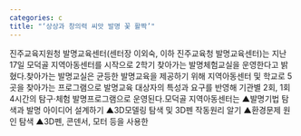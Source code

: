 ```yaml
---
categories: c
title: "‘상상과 창의력 씨앗 발명 꽃 활짝’"
---
```

진주교육지원청 발명교육센터(센터장 이외숙, 이하 진주교육청 발명교육센터)는 지난 17일 모덕골 지역아동센터를 시작으로 2학기 찾아가는 발명체험교실을 운영한다고 밝혔다.찾아가는 발명교실은 균등한 발명교육을 제공하기 위해 지역아동센터 및 학교로 5곳을 찾아가는 프로그램으로 발명교육 대상자의 특성과 요구를 반영해 기관별 2회, 1회 4시간의 탐구·체험 발명프로그램으로 운영된다.모덕골 지역아동센터는 ▲발명기법 탐색과 발명 아이디어 설계하기 ▲3D모델링 탐색 및 3D펜 작동원리 알기 ▲환경문제 원인 탐색 ▲3D펜, 콘덴서, 모터 등을 사용한